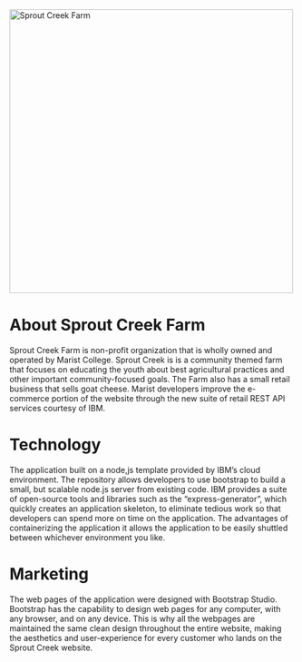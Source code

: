 <img src="https://sproutcreekfarm.org/sites/default/files/events/images/Sprout%20Creek%20Farm%20Logo%20Emblem.jpg" alt="Sprout Creek Farm" width="500" height="500">


<h1> About Sprout Creek Farm </h1> 
Sprout Creek Farm is non-profit organization that is wholly owned and operated by Marist College. Sprout Creek is is a community themed farm that focuses on educating the youth about best agricultural practices and other important community-focused goals. The Farm also has a small retail business that sells goat cheese. Marist developers improve the e-commerce portion of the website through the new suite of retail REST API services courtesy of IBM.


<h1> Technology </h1>  
The application built on a node,js template provided by IBM’s cloud environment. The repository allows developers to use bootstrap to build a small, but scalable node.js server from existing code. IBM provides a suite of open-source tools and libraries such as the “express-generator”, which quickly creates an application skeleton, to eliminate tedious work so that developers can spend more on time on the application.
The advantages of containerizing the application it allows the application to be easily shuttled between whichever environment you like.

<h1> Marketing </h1>  
The web pages of the application were designed with Bootstrap Studio. Bootstrap has the capability to design web pages for any computer, with any browser, and on any device. This is why all the webpages are maintained the same clean design throughout the entire website, making the aesthetics and user-experience for every customer who lands on the Sprout Creek website. 
